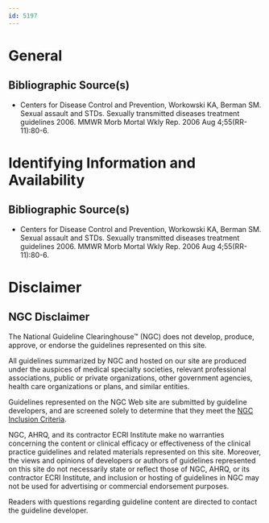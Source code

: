 ```yaml
---
id: 5197
---
```


# General

## Bibliographic Source(s)

- Centers for Disease Control and Prevention, Workowski KA, Berman SM. Sexual assault and STDs. Sexually transmitted diseases treatment guidelines 2006. MMWR Morb Mortal Wkly Rep. 2006 Aug 4;55(RR-11):80-6.

# Identifying Information and Availability

## Bibliographic Source(s)

- Centers for Disease Control and Prevention, Workowski KA, Berman SM. Sexual assault and STDs. Sexually transmitted diseases treatment guidelines 2006. MMWR Morb Mortal Wkly Rep. 2006 Aug 4;55(RR-11):80-6.

# Disclaimer

## NGC Disclaimer

The National Guideline Clearinghouse™ (NGC) does not develop, produce, approve, or endorse the guidelines represented on this site.

All guidelines summarized by NGC and hosted on our site are produced under the auspices of medical specialty societies, relevant professional associations, public or private organizations, other government agencies, health care organizations or plans, and similar entities.

Guidelines represented on the NGC Web site are submitted by guideline developers, and are screened solely to determine that they meet the [NGC Inclusion Criteria](/help-and-about/summaries/inclusion-criteria).

NGC, AHRQ, and its contractor ECRI Institute make no warranties concerning the content or clinical efficacy or effectiveness of the clinical practice guidelines and related materials represented on this site. Moreover, the views and opinions of developers or authors of guidelines represented on this site do not necessarily state or reflect those of NGC, AHRQ, or its contractor ECRI Institute, and inclusion or hosting of guidelines in NGC may not be used for advertising or commercial endorsement purposes.

Readers with questions regarding guideline content are directed to contact the guideline developer.


